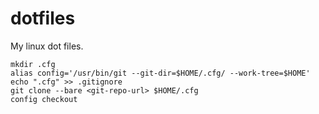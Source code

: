 # dotfiles
My linux dot files.

```
mkdir .cfg
alias config='/usr/bin/git --git-dir=$HOME/.cfg/ --work-tree=$HOME'
echo ".cfg" >> .gitignore
git clone --bare <git-repo-url> $HOME/.cfg
config checkout
```
